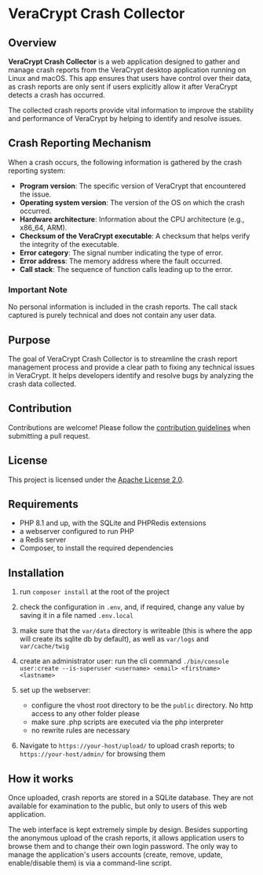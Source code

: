 # VeraCrypt Crash Collector

## Overview

**VeraCrypt Crash Collector** is a web application designed to gather and manage crash reports from the VeraCrypt desktop
application running on Linux and macOS.
This app ensures that users have control over their data, as crash reports are only sent if users explicitly allow it
after VeraCrypt detects a crash has occurred.

The collected crash reports provide vital information to improve the stability and performance of VeraCrypt by helping
to identify and resolve issues.

## Crash Reporting Mechanism

When a crash occurs, the following information is gathered by the crash reporting system:

- **Program version**: The specific version of VeraCrypt that encountered the issue.
- **Operating system version**: The version of the OS on which the crash occurred.
- **Hardware architecture**: Information about the CPU architecture (e.g., x86_64, ARM).
- **Checksum of the VeraCrypt executable**: A checksum that helps verify the integrity of the executable.
- **Error category**: The signal number indicating the type of error.
- **Error address**: The memory address where the fault occurred.
- **Call stack**: The sequence of function calls leading up to the error.

### Important Note

No personal information is included in the crash reports. The call stack captured is purely technical and does not contain
any user data.

## Purpose

The goal of VeraCrypt Crash Collector is to streamline the crash report management process and provide a clear path to
fixing any technical issues in VeraCrypt. It helps developers identify and resolve bugs by analyzing the crash data collected.

## Contribution

Contributions are welcome! Please follow the [contribution guidelines](CONTRIBUTING.md) when submitting a pull request.

## License

This project is licensed under the [Apache License 2.0](LICENSE).

## Requirements

- PHP 8.1 and up, with the SQLite and PHPRedis extensions
- a webserver configured to run PHP
- a Redis server
- Composer, to install the required dependencies

## Installation

1. run `composer install` at the root of the project
2. check the configuration in `.env`, and, if required, change any value by saving it in a file named `.env.local`
3. make sure that the `var/data` directory is writeable (this is where the app will create its sqlite db by default),
   as well as `var/logs` and `var/cache/twig`
4. create an administrator user: run the cli command `./bin/console user:create --is-superuser <username> <email> <firstname> <lastname>`
5. set up the webserver:

    - configure the vhost root directory to be the `public` directory. No http access to any other folder please
    - make sure .php scripts are executed via the php interpreter
    - no rewrite rules are necessary
6. Navigate to `https://your-host/upload/` to upload crash reports; to `https://your-host/admin/` for browsing them

## How it works

Once uploaded, crash reports are stored in a SQLite database. They are not available for examination to the public, but
only to users of this web application.

The web interface is kept extremely simple by design. Besides supporting the anonymous upload of the crash reports, it
allows application users to browse them and to change their own login password. The only way to manage the application's
users accounts (create, remove, update, enable/disable them) is via a command-line script.
